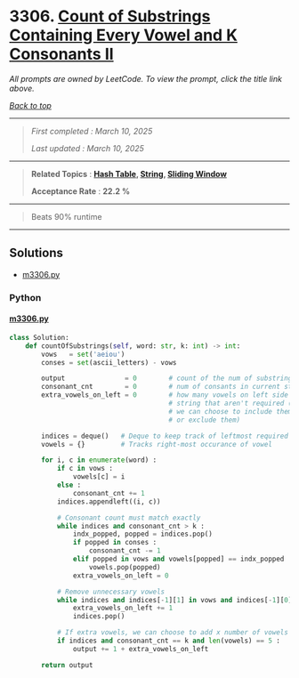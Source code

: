 # 3306. [Count of Substrings Containing Every Vowel and K Consonants II](<https://leetcode.com/problems/count-of-substrings-containing-every-vowel-and-k-consonants-ii>)

*All prompts are owned by LeetCode. To view the prompt, click the title link above.*

*[Back to top](<../README.md>)*

------

> *First completed : March 10, 2025*
>
> *Last updated : March 10, 2025*

------

> **Related Topics** : **[Hash Table](<by_topic/Hash Table.md>), [String](<by_topic/String.md>), [Sliding Window](<by_topic/Sliding Window.md>)**
>
> **Acceptance Rate** : **22.2 %**

------

> Beats 90% runtime
> 

------

## Solutions

- [m3306.py](<../my-submissions/m3306.py>)
### Python
#### [m3306.py](<../my-submissions/m3306.py>)
```Python
class Solution:
    def countOfSubstrings(self, word: str, k: int) -> int:
        vows   = set('aeiou')
        conses = set(ascii_letters) - vows

        output               = 0        # count of the num of substrings
        consonant_cnt        = 0        # num of consants in current str
        extra_vowels_on_left = 0        # how many vowels on left side of 
                                        # string that aren't required (i.e. 
                                        # we can choose to include them 
                                        # or exclude them)

        indices = deque()   # Deque to keep track of leftmost required char
        vowels = {}         # Tracks right-most occurance of vowel

        for i, c in enumerate(word) :
            if c in vows :
                vowels[c] = i
            else :
                consonant_cnt += 1
            indices.appendleft((i, c))

            # Consonant count must match exactly
            while indices and consonant_cnt > k :
                indx_popped, popped = indices.pop()
                if popped in conses :
                    consonant_cnt -= 1
                elif popped in vows and vowels[popped] == indx_popped :
                    vowels.pop(popped)
                extra_vowels_on_left = 0

            # Remove unnecessary vowels
            while indices and indices[-1][1] in vows and indices[-1][0] != vowels[indices[-1][1]] :
                extra_vowels_on_left += 1
                indices.pop()

            # If extra vowels, we can choose to add x number of vowels to create a new string
            if indices and consonant_cnt == k and len(vowels) == 5 :
                output += 1 + extra_vowels_on_left

        return output
```

